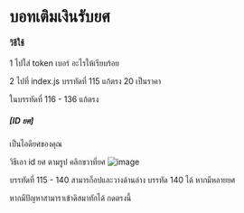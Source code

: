 <h1>บอทเติมเงินรับยศ</h1>

<h4>วิธีใช้</h4>

1 ไปใส่ token เบอร์ อะไรให้เรียบร้อย

2 ไปที่ index.js บรรทัดที่ 115 แก้ตรง 20 เป็นราคา

ในบรรทัดที่ 116 - 136 แก้ตรง <h5>[ID ยศ]</h5> เป็นไอดียศของคุณ

วิธีเอา id ยศ ตามรูป คลิกขวาที่ยศ ![image](https://user-images.githubusercontent.com/95204359/218477184-b887c822-40be-4e1c-860a-416e8653e053.png)

บรรทัดที่ 115 - 140 สามารก็อปและวางด้านล่าง บรรทัด 140 ได้ หากมีหลายยศ

หากมีปัญหาสามาราเข้าดิสมาทักได้
<a herf="https://discord.gg/2Hdcrr4WM7">กดตรงนี้</a>
